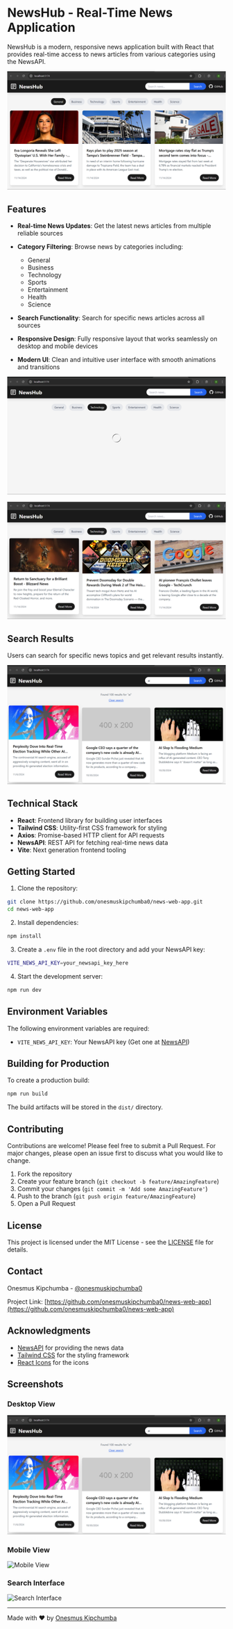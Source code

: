 # NewsHub - Real-Time News Application

NewsHub is a modern, responsive news application built with React that provides real-time access to news articles from various categories using the NewsAPI.

![NewsHub Homepage](./screenshots/1.png)

## Features

- **Real-time News Updates**: Get the latest news articles from multiple reliable sources
- **Category Filtering**: Browse news by categories including:
  - General
  - Business 
  - Technology
  - Sports
  - Entertainment
  - Health
  - Science

- **Search Functionality**: Search for specific news articles across all sources
- **Responsive Design**: Fully responsive layout that works seamlessly on desktop and mobile devices
- **Modern UI**: Clean and intuitive user interface with smooth animations and transitions

![Category Selection](./screenshots/2.png)

![Search Results](./screenshots/3.png)

## Search Results
Users can search for specific news topics and get relevant results instantly.

![Search Results](./screenshots/4.png)

## Technical Stack

- **React**: Frontend library for building user interfaces
- **Tailwind CSS**: Utility-first CSS framework for styling
- **Axios**: Promise-based HTTP client for API requests
- **NewsAPI**: REST API for fetching real-time news data
- **Vite**: Next generation frontend tooling

## Getting Started

1. Clone the repository:

```bash
git clone https://github.com/onesmuskipchumba0/news-web-app.git
cd news-web-app
```

2. Install dependencies:

```bash
npm install
```

3. Create a `.env` file in the root directory and add your NewsAPI key:

```bash
VITE_NEWS_API_KEY=your_newsapi_key_here
```

4. Start the development server:

```bash
npm run dev
```

## Environment Variables

The following environment variables are required:

- `VITE_NEWS_API_KEY`: Your NewsAPI key (Get one at [NewsAPI](https://newsapi.org/))

## Building for Production

To create a production build:

```bash
npm run build
```

The build artifacts will be stored in the `dist/` directory.


## Contributing

Contributions are welcome! Please feel free to submit a Pull Request. For major changes, please open an issue first to discuss what you would like to change.

1. Fork the repository
2. Create your feature branch (`git checkout -b feature/AmazingFeature`)
3. Commit your changes (`git commit -m 'Add some AmazingFeature'`)
4. Push to the branch (`git push origin feature/AmazingFeature`)
5. Open a Pull Request

## License

This project is licensed under the MIT License - see the [LICENSE](LICENSE) file for details.

## Contact

Onesmus Kipchumba - [@onesmuskipchumba0](https://github.com/onesmuskipchumba0)

Project Link: [https://github.com/onesmuskipchumba0/news-web-app](https://github.com/onesmuskipchumba0/news-web-app)

## Acknowledgments

- [NewsAPI](https://newsapi.org/) for providing the news data
- [Tailwind CSS](https://tailwindcss.com/) for the styling framework
- [React Icons](https://react-icons.github.io/react-icons/) for the icons

## Screenshots

### Desktop View
![Desktop View](./screenshots/4.png)

### Mobile View
![Mobile View](./screenshots/5.png)

### Search Interface
![Search Interface](./screenshots/6.png)

---

Made with ❤️ by [Onesmus Kipchumba](https://github.com/onesmuskipchumba0)